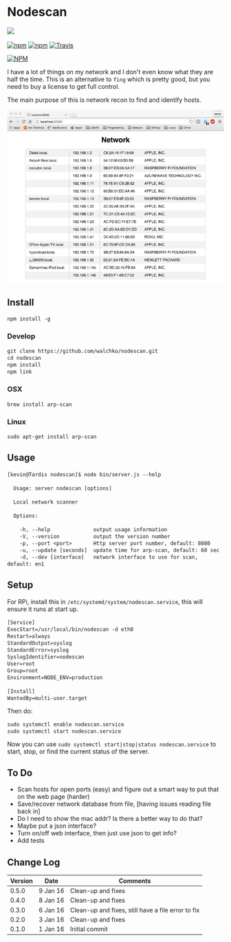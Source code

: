 # Nodescan

![](pics/the_matrix.gif)

[![npm](https://img.shields.io/npm/v/nodescan.svg)](https://github.com/walchko/nodescan)
[![npm](https://img.shields.io/npm/l/nodescan.svg)](https://github.com/walchko/nodescan)
[![Travis](https://img.shields.io/travis/walchko/nodescan.svg)](https://travis-ci.org/walchko/nodescan)

[![NPM](https://nodei.co/npm/nodescan.png)](https://nodei.co/npm/nodescan/)

I have a lot of things on my network and I don't even know what they are half the time. 
This is an alternative to `fing` which is pretty good, but you need to buy a license to 
get full control.

The main purpose of this is network recon to find and identify hosts.

![](pics/window.png)

## Install

    npm install -g

### Develop

    git clone https://github.com/walchko/nodescan.git
    cd nodescan
    npm install
    npm link

### OSX

    brew install arp-scan

### Linux

    sudo apt-get install arp-scan

## Usage

    [kevin@Tardis nodescan]$ node bin/server.js --help

      Usage: server nodescan [options]

      Local network scanner

      Options:

        -h, --help              output usage information
        -V, --version           output the version number
        -p, --port <port>       Http server port number, default: 8080
        -u, --update [seconds]  update time for arp-scan, default: 60 sec
        -d, --dev [interface]   network interface to use for scan, default: en1


## Setup

For RPi, install this in `/etc/systemd/system/nodescan.service`, this will ensure it runs at start up.

    [Service]
    ExecStart=/usr/local/bin/nodescan -d eth0
    Restart=always
    StandardOutput=syslog
    StandardError=syslog
    SyslogIdentifier=nodescan
    User=root
    Group=root
    Environment=NODE_ENV=production

    [Install]
    WantedBy=multi-user.target

Then do:

    sudo systemctl enable nodescan.service
    sudo systemctl start nodescan.service

Now you can use `sudo systemctl start|stop|status nodescan.service` to start, stop, or find the current status of the server.

## To Do

* Scan hosts for open ports (easy) and figure out a smart way to put that on the web page (harder)
* Save/recover network database from file, [having issues reading file back in]
* Do I need to show the mac addr? Is there a better way to do that?
* Maybe put a json interface?
* Turn on/off web interface, then just use json to get info?
* Add tests

## Change Log 

| Version | Date     | Comments |
|---------|----------|----------|
| 0.5.0   | 9 Jan 16 | Clean-up and fixes |
| 0.4.0   | 8 Jan 16 | Clean-up and fixes |
| 0.3.0   | 6 Jan 16 | Clean-up and fixes, still have a file error to fix |
| 0.2.0   | 3 Jan 16 | Clean-up and fixes |
| 0.1.0   | 1 Jan 16 | Initial commit |



